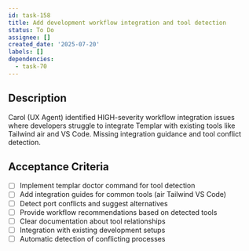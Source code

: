 ```yaml
---
id: task-158
title: Add development workflow integration and tool detection
status: To Do
assignee: []
created_date: '2025-07-20'
labels: []
dependencies:
  - task-70
---
```


## Description

Carol (UX Agent) identified HIGH-severity workflow integration issues where developers struggle to integrate Templar with existing tools like Tailwind air and VS Code. Missing integration guidance and tool conflict detection.

## Acceptance Criteria

- [ ] Implement templar doctor command for tool detection
- [ ] Add integration guides for common tools (air Tailwind VS Code)
- [ ] Detect port conflicts and suggest alternatives
- [ ] Provide workflow recommendations based on detected tools
- [ ] Clear documentation about tool relationships
- [ ] Integration with existing development setups
- [ ] Automatic detection of conflicting processes
